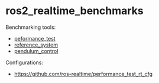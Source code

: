 # ros2_realtime_benchmarks

Benchmarking tools:
- [peformance_test](https://gitlab.com/ApexAI/performance_test)
- [reference_system](https://github.com/ros-realtime/reference-system)
- [pendulum_control](https://github.com/ros2/demos/tree/master/pendulum_control)

Configurations:
- https://github.com/ros-realtime/performance_test_rt_cfg

